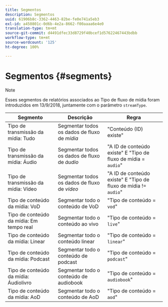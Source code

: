 ```yaml
---
title: Segmentos
description: Segmentos
uuid: 61906b8c-3362-4463-82be-fe0e741a5eb3
exl-id: a450801c-0d6b-4e2a-8662-f00aaaa6e4e0
translation-type: tm+mt
source-git-commit: d4491dfec33d8729f40bcef1d57622467443bdbb
workflow-type: tm+mt
source-wordcount: '125'
ht-degree: 100%

---
```


# Segmentos {#segments}

>[!NOTE]
>
>Esses segmentos de relatórios associados ao Tipo de fluxo de mídia foram introduzidos em 13/9/2018, juntamente com o parâmetro `streamType`.

| Segmento | Descrição | Regra |
|---|---|---|
| Tipo de transmissão da mídia: Tudo | Segmentar todos os dados de fluxo de *mídia* | &quot;Conteúdo (ID) existe&quot; |
| Tipo de transmissão da mídia: Áudio | Segmentar todos os dados de fluxo de *áudio* | &quot;A ID de conteúdo existe&quot; E &quot;Tipo de fluxo de mídia = `audio`&quot; |
| Tipo de transmissão da mídia: Vídeo | Segmentar todos os dados de fluxo de *vídeo* | &quot;A ID de conteúdo existe&quot; E &quot;Tipo de fluxo de mídia != `audio`&quot; |
| Tipo de conteúdo da mídia: VoD | Segmentar todo o conteúdo de VoD | &quot;Tipo de conteúdo = `vod`&quot; |
| Tipo de conteúdo da mídia: Em tempo real | Segmentar todo o conteúdo ao vivo | &quot;Tipo de conteúdo = `live`&quot; |
| Tipo de conteúdo da mídia: Linear | Segmentar todo o conteúdo linear | &quot;Tipo de conteúdo = `linear`&quot; |
| Tipo de conteúdo da mídia: Podcast | Segmentar todo o conteúdo de podcast | &quot;Tipo de conteúdo = `podcast`&quot; |
| Tipo de conteúdo da mídia: Áudiolivro | Segmentar todo o conteúdo de audiobook | &quot;Tipo de conteúdo = `audiobook`&quot; |
| Tipo de conteúdo da mídia: AoD | Segmentar todo o conteúdo de AoD | &quot;Tipo de conteúdo = `aod`&quot; |
